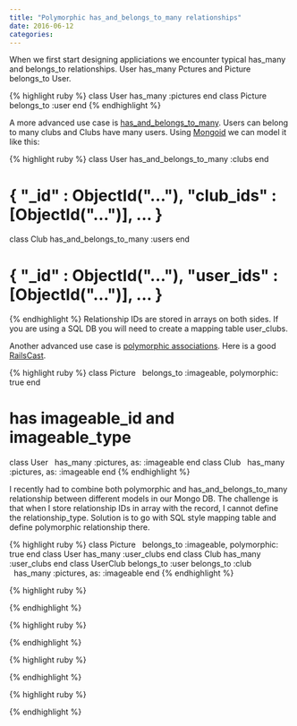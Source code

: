 ```yaml
---
title: "Polymorphic has_and_belongs_to_many relationships"
date: 2016-06-12
categories:
---
```


When we first start designing appliciations we encounter typical has_many and belongs_to relationships.  User has_many Pctures and Picture belongs_to User.

{% highlight ruby %}
class User
  has_many :pictures
end
class Picture
  belongs_to :user
end
{% endhighlight %}

A more advanced use case is [has_and_belongs_to_many](http://guides.rubyonrails.org/association_basics.html#the-has-and-belongs-to-many-association).  Users can belong to many clubs and Clubs have many users.  Using [Mongoid](https://github.com/mongodb/mongoid) we can model it like this:

{% highlight ruby %}
class User
  has_and_belongs_to_many :clubs
end
# { "_id" : ObjectId("..."), "club_ids" : [ObjectId("...")], ... }
class Club
  has_and_belongs_to_many :users
end
# { "_id" : ObjectId("..."), "user_ids" : [ObjectId("...")], ... }
{% endhighlight %}
Relationship IDs are stored in arrays on both sides.  If you are using a SQL DB you will need to create a mapping table user_clubs.

Another advanced use case is [polymorphic associations](http://guides.rubyonrails.org/association_basics.html#polymorphic-associations).  Here is a good [RailsCast](http://railscasts.com/episodes/154-polymorphic-association-revised).

{% highlight ruby %}
class Picture
  belongs_to :imageable, polymorphic: true
end
# has imageable_id and imageable_type
class User
  has_many :pictures, as: :imageable
end
class Club
  has_many :pictures, as: :imageable
end
{% endhighlight %}

I recently had to combine both polymorphic and has_and_belongs_to_many relationship between different models in our Mongo DB.  The challenge is that when I store relationship IDs in array with the record, I cannot define the relationship_type.  Solution is to go with SQL style mapping table and define polymorphic relationship there.  

{% highlight ruby %}
class Picture
  belongs_to :imageable, polymorphic: true
end
class User
  has_many :user_clubs
end
class Club
  has_many :user_clubs
end
class UserClub
  belongs_to :user
  belongs_to :club
  has_many :pictures, as: :imageable
end
{% endhighlight %}



{% highlight ruby %}

{% endhighlight %}



{% highlight ruby %}

{% endhighlight %}



{% highlight ruby %}

{% endhighlight %}



{% highlight ruby %}

{% endhighlight %}


